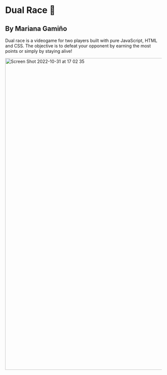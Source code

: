 # Dual Race 🏁

## By Mariana Gamiño

Dual race is a videogame for two players built with pure JavaScript, HTML and CSS. The objective is to defeat your opponent by earning the most points or simply by staying alive!


<img width="1000" alt="Screen Shot 2022-10-31 at 17 02 35" src="https://user-images.githubusercontent.com/51060400/199125948-7db2555b-ff4e-4edf-9949-455143ec875c.png">
